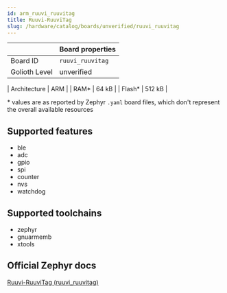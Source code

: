 ```yaml
---
id: arm_ruuvi_ruuvitag
title: Ruuvi-RuuviTag
slug: /hardware/catalog/boards/unverified/ruuvi_ruuvitag
---
```


[//]: # (This is an auto-generated file, do not edit! Changes to it will be lost upon re-generation)



|                | Board properties     |
| -------------  | -------------------- |
| Board ID       | `ruuvi_ruuvitag` |
| Golioth Level  | unverified       |

| Architecture   | ARM |
| RAM*           | 64 kB |
| Flash*         | 512 kB |

\* values are as reported by Zephyr `.yaml` board files, which don't represent the overall available resources



## Supported features

* ble
* adc
* gpio
* spi
* counter
* nvs
* watchdog

## Supported toolchains

* zephyr
* gnuarmemb
* xtools

## Official Zephyr docs

[Ruuvi-RuuviTag (ruuvi_ruuvitag)](https://docs.zephyrproject.org/latest/boards/arm/ruuvi_ruuvitag/doc/index.html)
